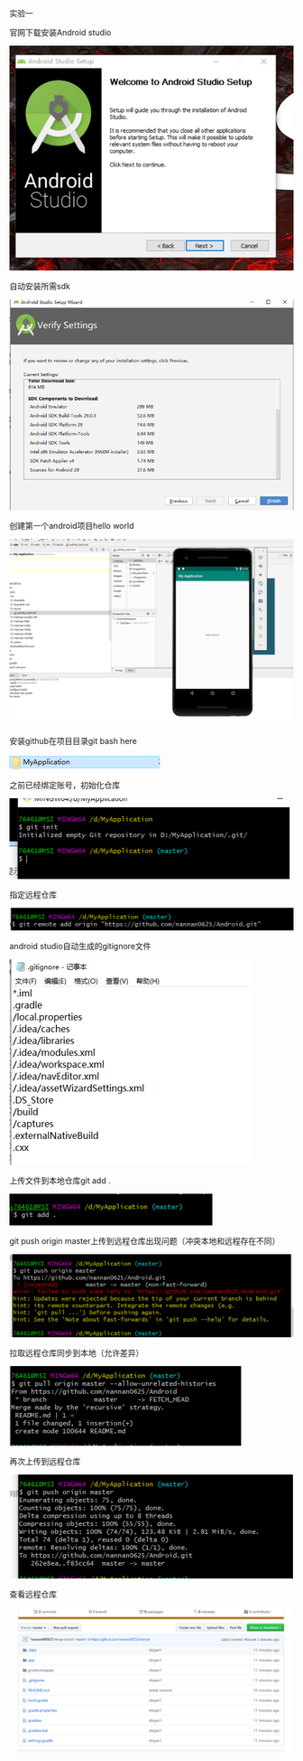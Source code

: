 实验一

官网下载安装Android studio

![tu1](/image1/tu1.png)

自动安装所需sdk

![tu2](/image1/tu2.png)

创建第一个android项目hello world

![tu4](/image1/tu4.png)

安装github在项目目录git bash here

![tu5](/image1/tu5.png)

之前已经绑定账号，初始化仓库

![tu6](/image1/tu6.png)

指定远程仓库

![tu7](/image1/tu7.png)

android studio自动生成的gitignore文件

![tu8](/image1/tu8.png)

上传文件到本地仓库git add .

![tu9](/image1/tu9.png)

git push origin master上传到远程仓库出现问题（冲突本地和远程存在不同）

![tu10](/image1/tu10.png)

拉取远程仓库同步到本地（允许差异）

![tu11](/image1/tu11.png)

再次上传到远程仓库

![tu12](/image1/tu12.png)

查看远程仓库

![tu13](/image1/tu13.png)